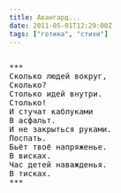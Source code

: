 ```yaml
---
title: Авангард...
date: 2011-05-01T12:29:00Z
tags: ["готика", "стихи"]
---
```


<pre>

***
Сколько людей вокруг,
Сколько?
Столько идей внутри.
Столько!
И стучат каблуками
В асфальт.
И не закрыться руками.
Поспать.
Бьёт твоё напряженье.
В висках.
Час детей наважденья.
В тисках.
***

</pre>